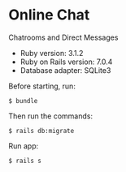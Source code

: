 # Online Chat

Chatrooms and Direct Messages

* Ruby version: 3.1.2
* Ruby on Rails version: 7.0.4
* Database adapter: SQLite3

Before starting, run:

```
$ bundle
```

Then run the commands:

```
$ rails db:migrate
```

Run app:

```
$ rails s
```